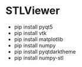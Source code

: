 # STLViewer
- pip install pyqt5
- pip install vtk
- pip install matplotlib
- pip install numpy
- pip install pyqtdarktheme
- pip install numpy-stl
